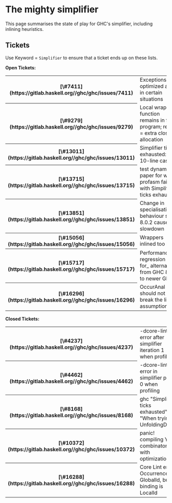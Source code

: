 # The mighty simplifier


This page summarises the state of play for GHC's simplifier, including inlining heuristics.

## Tickets


Use Keyword = `Simplifier` to ensure that a ticket ends up on these lists.

**Open Tickets:**

<table><tr><th>[\#7411](https://gitlab.haskell.org//ghc/ghc/issues/7411)</th>
<td>Exceptions are optimized away in certain situations</td></tr>
<tr><th>[\#9279](https://gitlab.haskell.org//ghc/ghc/issues/9279)</th>
<td>Local wrapper function remains in final program; result = extra closure allocation</td></tr>
<tr><th>[\#13011](https://gitlab.haskell.org//ghc/ghc/issues/13011)</th>
<td>Simplifier ticks exhausted: a 10-line case</td></tr>
<tr><th>[\#13715](https://gitlab.haskell.org//ghc/ghc/issues/13715)</th>
<td>test dynamic-paper for way profasm fails with Simplifier ticks exhausted</td></tr>
<tr><th>[\#13851](https://gitlab.haskell.org//ghc/ghc/issues/13851)</th>
<td>Change in specialisation(?) behaviour since 8.0.2 causes 6x slowdown</td></tr>
<tr><th>[\#15056](https://gitlab.haskell.org//ghc/ghc/issues/15056)</th>
<td>Wrappers inlined too late</td></tr>
<tr><th>[\#15717](https://gitlab.haskell.org//ghc/ghc/issues/15717)</th>
<td>Performance regression in for_ alternatives from GHC 8.2.2 to newer GHCs</td></tr>
<tr><th>[\#16296](https://gitlab.haskell.org//ghc/ghc/issues/16296)</th>
<td>OccurAnal should not break the linter assumptions</td></tr></table>

**Closed Tickets:**

<table><tr><th>[\#4237](https://gitlab.haskell.org//ghc/ghc/issues/4237)</th>
<td>-dcore-lint error after simplifier iteration 1 when profiling</td></tr>
<tr><th>[\#4462](https://gitlab.haskell.org//ghc/ghc/issues/4462)</th>
<td>-dcore-lint error in simplifier phase 0 when profiling</td></tr>
<tr><th>[\#8168](https://gitlab.haskell.org//ghc/ghc/issues/8168)</th>
<td>ghc "Simplifier ticks exhausted" "When trying UnfoldingDone"</td></tr>
<tr><th>[\#10372](https://gitlab.haskell.org//ghc/ghc/issues/10372)</th>
<td>panic! compiling Y combinator with optimizations</td></tr>
<tr><th>[\#16288](https://gitlab.haskell.org//ghc/ghc/issues/16288)</th>
<td>Core Lint error: Occurrence is GlobalId, but binding is LocalId</td></tr></table>